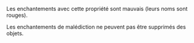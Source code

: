 Les enchantements avec cette propriété sont mauvais (leurs noms sont rouges).

Les enchantements de malédiction ne peuvent pas être supprimés des objets.